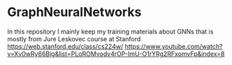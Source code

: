 # GraphNeuralNetworks
In this repository I mainly keep my training materials about GNNs that is mostly from Jure Leskovec course at Stanford
https://web.stanford.edu/class/cs224w/
https://www.youtube.com/watch?v=Xv0wRy66Big&list=PLoROMvodv4rOP-ImU-O1rYRg2RFxomvFp&index=8
